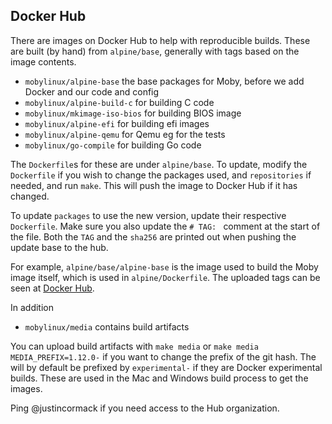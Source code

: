 ## Docker Hub

There are images on Docker Hub to help with reproducible builds. These are built (by hand) from `alpine/base`,
generally with tags based on the image contents.

- `mobylinux/alpine-base` the base packages for Moby, before we add Docker and our code and config
- `mobylinux/alpine-build-c` for building C code
- `mobylinux/mkimage-iso-bios` for building BIOS image
- `mobylinux/alpine-efi` for building efi images
- `mobylinux/alpine-qemu` for Qemu eg for the tests
- `mobylinux/go-compile` for building Go code


The `Dockerfile`s for these are under `alpine/base`. To update, modify the `Dockerfile` if you wish
to change the packages used, and `repositories` if needed, and run `make`. This will push the image
to Docker Hub if it has changed.

To update `packages` to use the new version, update their respective `Dockerfile`. Make sure you also update the `# TAG: ` comment at the start of the file.  Both the `TAG` and the `sha256` are printed out when pushing the update base to the hub.

For example, `alpine/base/alpine-base` is the image used to build the Moby image itself, which is
used in `alpine/Dockerfile`. The uploaded tags can be seen at [Docker Hub](https://hub.docker.com/r/mobylinux/alpine-base/tags/).

In addition
- `mobylinux/media` contains build artifacts

You can upload build artifacts with `make media` or `make media MEDIA_PREFIX=1.12.0-` if you want to change the prefix of the git hash.
The will by default be prefixed by `experimental-` if they are Docker experimental builds. These are used in the Mac and Windows build
process to get the images.

Ping @justincormack if you need access to the Hub organization.
